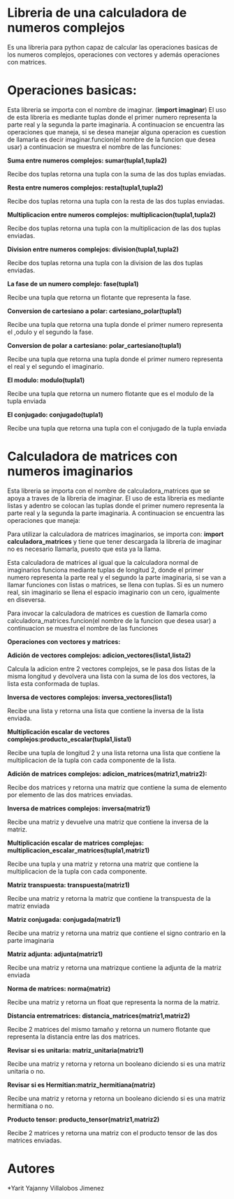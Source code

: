 # Libreria de una calculadora de numeros complejos

Es una libreria para python capaz de calcular las operaciones basicas de los numeros complejos, operaciones con vectores y además operaciones con matrices.

# Operaciones basicas:

Esta libreria se importa con el nombre de imaginar. (**import imaginar**)
El uso de esta libreria es mediante tuplas donde el primer numero representa la parte real y la segunda la parte imaginaria.
A continuacion se encuentra las operaciones que maneja, si se desea manejar alguna operacion es cuestion de llamarla es decir imaginar.funcion(el nombre de la funcion que desea usar) a continuacion se muestra el nombre de las funciones:

  **Suma entre numeros complejos:                sumar(tupla1,tupla2)**
  
  Recibe dos tuplas retorna una tupla con la suma de las dos tuplas enviadas.
  
  **Resta entre numeros complejos:               resta(tupla1,tupla2)**
  
  Recibe dos tuplas retorna una tupla con la resta de las dos tuplas enviadas.
  
  **Multiplicacion entre numeros complejos:      multiplicacion(tupla1,tupla2)**
  
  Recibe dos tuplas retorna una tupla con la multiplicacion de las dos tuplas enviadas.
  
  **Division entre numeros complejos:            division(tupla1,tupla2)**
  
  Recibe dos tuplas retorna una tupla con la division de las dos tuplas enviadas.
  
  **La fase de un numero complejo:               fase(tupla1)**
  
  Recibe una tupla que retorna un flotante que representa la fase.
  
  **Conversion de cartesiano a polar:            cartesiano_polar(tupla1)**
  
  Recibe una tupla que retorna una tupla donde el primer numero representa el ,odulo y el segundo la fase.
  
  **Conversion de polar a cartesiano:            polar_cartesiano(tupla1)**
  
 Recibe una tupla que retorna una tupla donde el primer numero representa el real y el segundo el imaginario.
  
  **El modulo:                                   modulo(tupla1)**
  
  Recibe una tupla que retorna un numero flotante que es el modulo de la tupla enviada
  
  **El conjugado:                                conjugado(tupla1)**
  
  Recibe una tupla que retorna una tupla con el conjugado de la tupla enviada
  
# Calculadora de matrices con numeros imaginarios

Esta libreria se importa con el nombre de calculadora_matrices que se apoya a traves de la libreria de imaginar.
El uso de esta libreria es mediante listas y adentro se colocan las tuplas donde el primer numero representa la parte real y la segunda la parte imaginaria.
A continuacion se encuentra las operaciones que maneja:

Para utilizar la calculadora de matrices imaginarios, se importa con: **import calculadora_matrices** y tiene que tener descargada la libreria de imaginar no es necesario llamarla, puesto que esta ya la llama.

Esta calculadora de matrices al igual que la calculadora normal de imaginarios funciona mediante tuplas de longitud 2, donde el primer numero representa la parte real y el segundo la parte imaginaria, si se van a llamar funciones con listas o matrices, se llena con tuplas. Si es un numero real, sin imaginario se llena el espacio imaginario con un cero, igualmente en diseversa.

Para invocar la calculadora de matrices es cuestion de llamarla como calculadora_matrices.funcion(el nombre de la funcion que desea usar) a continuacion se muestra el nombre de las funciones

**Operaciones con vectores y matrices:**

  **Adición de vectores complejos: adicion_vectores(lista1,lista2)**
  
  Calcula la adicion entre 2 vectores complejos, se le pasa dos listas de la misma longitud y devolvera una lista con la suma de los dos vectores, la lista esta conformada de tuplas.
      
  **Inversa de vectores complejos:   inversa_vectores(lista1)**
  
  Recibe una lista y retorna una lista que contiene la inversa de la lista enviada.
  
  **Multiplicación escalar de vectores complejos:producto_escalar(tupla1,lista1)**
  
  Recibe una tupla de longitud 2 y una lista retorna una lista que contiene la multiplicacion de la tupla con cada componente de la lista.
  
  **Adición de matrices complejos: adicion_matrices(matriz1,matriz2):**
  
  Recibe dos matrices y retorna una matriz que contiene la suma de elemento por elemento de las dos matrices enviadas.
  
  **Inversa de matrices complejos:  inversa(matriz1)** 
  
  Recibe una matriz y devuelve una matriz que contiene la inversa de la matriz.
  
  **Multiplicación escalar de matrices complejas: multiplicacion_escalar_matrices(tupla1,matriz1)**
  
  Recibe una tupla y una matriz y retorna una matriz que contiene la multiplicacion de la tupla con cada componente.
  
  **Matriz transpuesta: transpuesta(matriz1)**
  
  Recibe una matriz y retorna la matriz que contiene la transpuesta de la matriz enviada
  
  **Matriz conjugada:           conjugada(matriz1)** 
  
  Recibe una matriz y retorna una matriz que contiene el signo contrario en la parte imaginaria
  
  **Matriz adjunta:                 adjunta(matriz1)**   
  
  Recibe una matriz y retorna una matrizque contiene la adjunta de la matriz enviada
  
  **Norma de matrices: norma(matriz)**
  
  Recibe una matriz y retorna un float que representa la norma de la matriz.
  
  **Distancia entrematrices: distancia_matrices(matriz1,matriz2)**
  
  Recibe 2 matrices del mismo tamaño y retorna un numero flotante que representa la distancia entre las dos matrices.
  
  **Revisar si es unitaria: matriz_unitaria(matriz1)**
  
  Recibe una matriz y retorna y retorna un booleano diciendo si es una matriz unitaria o no.
  
  **Revisar si es Hermitian:matriz_hermitiana(matriz)**
  
  Recibe una matriz y retorna y retorna un booleano diciendo si es una matriz hermitiana o no.
  
  **Producto tensor: producto_tensor(matriz1,matriz2)**
  
  Recibe 2 matrices y retorna una matriz con el producto tensor de las dos matrices enviadas.
  
  
  # Autores
  
  *Yarit Yajanny Villalobos Jimenez
  
  
